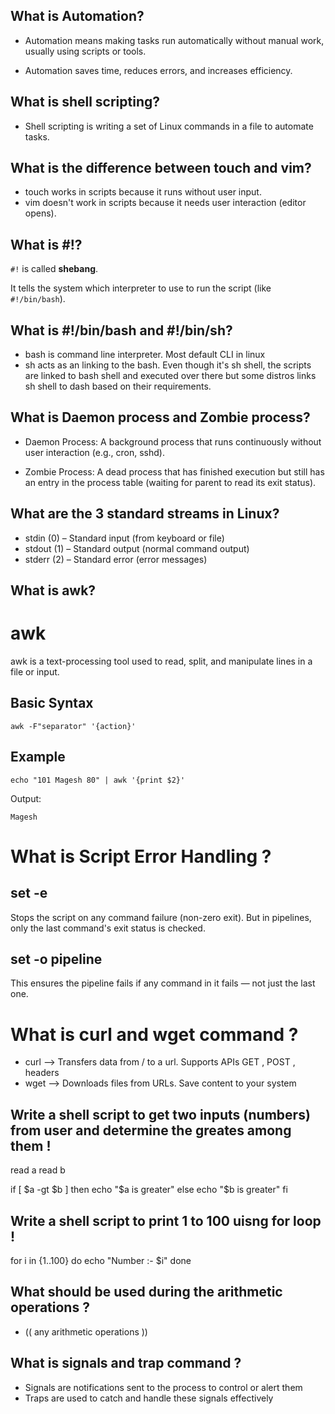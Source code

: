 ## What is Automation?
- Automation means making tasks run automatically without manual work, usually using scripts or tools.

- Automation saves time, reduces errors, and increases efficiency.

## What is shell scripting?
- Shell scripting is writing a set of Linux commands in a file to automate tasks.

## What is the difference between touch and vim?
- touch works in scripts because it runs without user input.
- vim doesn't work in scripts because it needs user interaction (editor opens).

## What is #!?
`#!` is called **shebang**.

It tells the system which interpreter to use to run the script (like `#!/bin/bash`).

## What is #!/bin/bash and #!/bin/sh?
- bash is command line interpreter. Most default CLI in linux 
- sh acts as an linking to the bash. Even though it's sh shell, the scripts are linked to bash shell and executed over there but some distros links sh shell to dash based on their requirements.

## What is Daemon process and Zombie process?

- Daemon Process: A background process that runs continuously without user interaction (e.g., cron, sshd).

- Zombie Process: A dead process that has finished execution but still has an entry in the process table (waiting for parent to read its exit status).

## What are the 3 standard streams in Linux?

- stdin (0) – Standard input (from keyboard or file)
- stdout (1) – Standard output (normal command output)
- stderr (2) – Standard error (error messages)

## What is awk?
# awk
awk is a text-processing tool used to read, split, and manipulate lines in a file or input.

## Basic Syntax
```
awk -F"separator" '{action}'
```

## Example
```
echo "101 Magesh 80" | awk '{print $2}'
```
Output:
```
Magesh
```

# What is  Script Error Handling ?

## set -e
Stops the script on any command failure (non-zero exit).
But in pipelines, only the last command's exit status is checked.

## set -o pipeline
This ensures the pipeline fails if any command in it fails — not just the last one.

# What is curl and wget command ?

- curl --> Transfers data from / to a url. Supports APIs GET , POST , headers
- wget --> Downloads files from URLs. Save content to your system 

## Write a shell script to get two inputs (numbers) from user and determine the greates among them !

read a
read b 

if [ $a -gt $b ]
then
    echo "$a is greater"
else
    echo "$b is greater"
fi

## Write a shell script to print 1 to 100 uisng for loop !

for i in {1..100}
do
    echo "Number :- $i"
done

## What should be used during the arithmetic operations ?

- (( any arithmetic operations ))

## What is signals and trap command ?

- Signals are notifications sent to the process to control or alert them
- Traps are used to catch and handle these signals effectively
